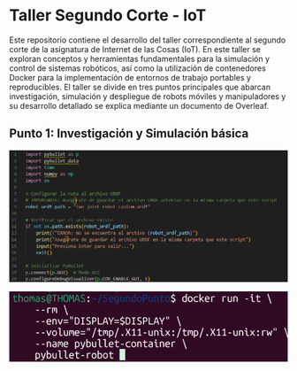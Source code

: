 # **Taller Segundo Corte - IoT**
Este repositorio contiene el desarrollo del taller correspondiente al segundo corte de la asignatura de Internet de las Cosas (IoT). En este taller se exploran conceptos y herramientas fundamentales para la simulación y control de sistemas robóticos, así como la utilización de contenedores Docker para la implementación de entornos de trabajo portables y reproducibles. El taller se divide en tres puntos principales que abarcan investigación, simulación y despliegue de robots móviles y manipuladores y su desarrollo detallado se explica mediante un documento de Overleaf.

## Punto 1: Investigación y Simulación básica


![image](https://github.com/ThomasFlorez09/Taller-Segundo-Corte/blob/main/images/Imagen1.png)


![image](https://github.com/ThomasFlorez09/Taller-Segundo-Corte/blob/main/images/Imagen25.png)
